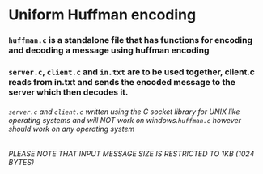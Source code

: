 # Uniform Huffman encoding

### `huffman.c` is a standalone file that has functions for encoding and decoding a message using huffman encoding

### `server.c`, `client.c` and `in.txt` are to be used together, client.c reads from in.txt and sends the encoded message to the server which then decodes it. 
###### `server.c` and `client.c` written using the C socket library for UNIX like operating systems and will NOT work on windows.`huffman.c` however should work on any operating system

###### PLEASE NOTE THAT INPUT MESSAGE SIZE IS RESTRICTED TO 1KB (1024 BYTES) 
